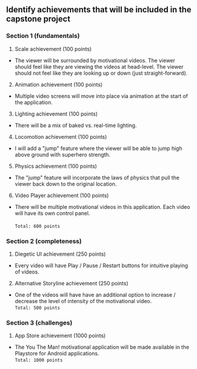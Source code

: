 ## Identify achievements that will be included in the capstone project

### Section 1 (fundamentals)

1. Scale achievement (100 points)
- The viewer will be surrounded by motivational videos.  The viewer should feel like they are viewing the videos at head-level.  The viewer should not feel like they are looking up or down (just straight-forward).
2. Animation achievement (100 points)
- Multiple video screens will move into place via animation at the start of the application.
3. Lighting achievement (100 points)
- There will be a mix of baked vs. real-time lighting.
4. Locomotion achievement (100 points)
- I will add a "jump" feature where the viewer will be able to jump high above ground with superhero strength.
5. Physics achievement (100 points)
- The "jump" feature will incorporate the laws of physics that pull the viewer back down to the original location.
6. Video Player achievement (100 points)
- There will be multiple motivational videos in this application.  Each video will have its own control panel. <br>
<br> `Total: 600 points`


### Section 2 (completeness)

1. Diegetic UI achievement (250 points)
- Every video will have Play / Pause / Restart buttons for intuitive playing of videos.
2. Alternative Storyline achievement (250 points)
- One of the videos will have have an additional option to increase / decrease the level of intensity of the motivational video.
<br> `Total: 500 points`


### Section 3 (challenges)

1. App Store achievement (1000 points)
- The You The Man! motivational application will be made available in the Playstore for Android applications.
<br> `Total: 1000 points`
